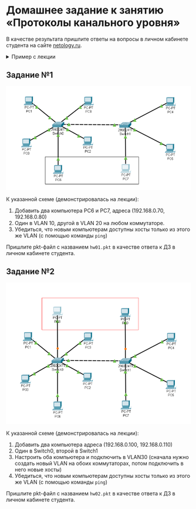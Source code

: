 # Домашнее задание к занятию «Протоколы канального уровня»

В качестве результата пришлите ответы на вопросы в личном кабинете студента на сайте [netology.ru](https://netology.ru).

<details>
<summary>Пример с лекции</summary>

Вы можете взять готовые примеры с лекции, но мы настоятельно рекомендуем вам потренироваться и самостоятельно повторить всё то, что мы делали в лекции, начиная от соединения двух компьютеров, заканчивая последней схемой.

[VLAN](assets/vlan.pkt)

Файлы открываются с помощью `File` `Open` из главного меню Packet Tracer.
</details>

## Задание №1

![Схема сети](pic/hw1.png)

К указанной схеме (демонстрировалась на лекции):
1. Добавить два компьютера PC6 и PC7, адреса (192.168.0.70, 192.168.0.80)
1. Один в VLAN 10, другой в VLAN 20 на любом коммутаторе.
1. Убедиться, что новым компьютерам доступны хосты только из этого же VLAN (с помощью команды `ping`)

Пришлите pkt-файл с названием `hw01.pkt` в качестве ответа к ДЗ в личном кабинете студента.

## Задание №2

![Схема сети](pic/hw2.png)

К указанной схеме (демонстрировалась на лекции):
1. Добавить два компьютера адреса (192.168.0.100, 192.168.0.110)
1. Один в Switch0, второй в Switch1
1. Настроить оба компьютера и подключить в VLAN30 (сначала нужно создать новый VLAN на обоих коммутаторах, потом подключить в него новые хосты)
1. Убедиться, что новым компьютерам доступны хосты только из этого же VLAN (с помощью команды `ping`)

Пришлите pkt-файл с названием `hw02.pkt` в качестве ответа к ДЗ в личном кабинете студента.
